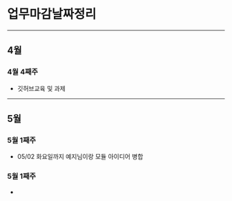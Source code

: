 # 업무마감날짜정리
---
## 4월

### 4월 4째주

 - 깃허브교육 및 과제

---
## 5월

### 5월 1째주
- 05/02 화요일까지 예지님이랑 모듈 아이디어 병합

### 5월 1째주
- 